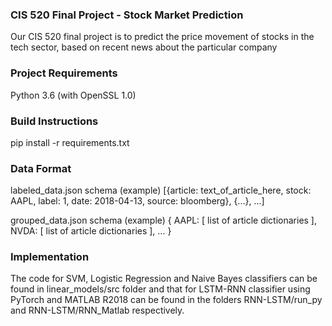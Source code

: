 ### CIS 520 Final Project - Stock Market Prediction
Our CIS 520 final project is to predict the price movement of stocks in the tech sector, based on
recent news about the particular company

### Project Requirements
Python 3.6 (with OpenSSL 1.0)

### Build Instructions
pip install -r requirements.txt

### Data Format
labeled_data.json schema (example)
    [{article: text_of_article_here, stock: AAPL, label: 1, date: 2018-04-13, source: bloomberg}, {...}, ...]

grouped_data.json schema (example)
    {
        AAPL: [ list of article dictionaries ],
        NVDA: [ list of article dictionaries ], 
        ...
    }
    
### Implementation
The code for SVM, Logistic Regression and Naive Bayes classifiers can be found in linear_models/src folder and that for LSTM-RNN classifier using PyTorch and MATLAB R2018 can be found in the folders RNN-LSTM/run_py and RNN-LSTM/RNN_Matlab respectively. 
